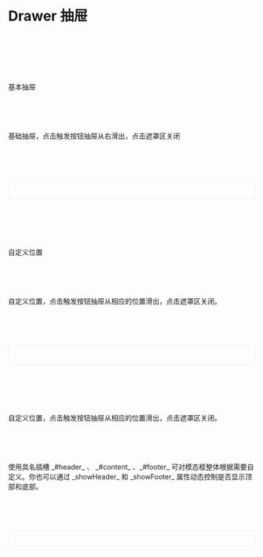

# Drawer 抽屉

<br/>

<div class='btndoc1'>基本抽屉</div>
<div class='btndoc1'>基础抽屉，点击触发按钮抽屉从右滑出，点击遮罩区关闭</div>
<div class="btndoc2">
  <demo1/>
</div>

<br/>

<div class='btndoc1'>自定义位置</div>
<div class='btndoc1'>自定义位置，点击触发按钮抽屉从相应的位置滑出，点击遮罩区关闭。</div>
<div class="btndoc2">
  <demo2/>
</div>

<br/>

<div class="btndoc1">自定义位置，点击触发按钮抽屉从相应的位置滑出，点击遮罩区关闭。</div>
<div class="btndoc1">使用具名插槽 _#header_ 、 _#content_ 、_#footer_ 可对模态框整体根据需要自定义。你也可以通过 _showHeader_ 和 _showFooter_ 属性动态控制是否显示顶部和底部。</div>
<div class="btndoc2">
  <demo3/>
</div>

<div class="btndoc1">
<DOC title="属性" type=prop :body="propDoc"></DOC>
</div>

<div class="btndoc1">
<DOC title="事件" type=event :body="eventDoc"></DOC>
</div>


<script setup>
import demo1 from './demo1.vue'
import demo2 from './demo2.vue'
import demo3 from './demo3.vue'
import DOC from '@/components/docview.vue';

const eventDoc=[
  {
    name: "close",
    red: "抽屉关闭事件",
    attr: "()",
    exm: "close = () =>{}",
  },
  {
    name: "confirm",
    red: "右上角确定按钮点击事件",
    attr: "()",
    exm: "confirm = () =>{}",
  },
  {
    name: "cancel",
    red: "右上角取消按钮点击事件",
    attr: "()",
    exm: "cancel = () =>{}",
  },
]

const propDoc =  [
  {
        attr: "title",
        type: "String",
        red: "抽屉标题，如果使用header具名插槽后将失效",
        sel: "——",
        def: "标题",
      },
      {
        attr: "v-model",
        type: "Boolean",
        red: "是否显示抽屉",
        sel: "true / false ",
        def: "false",
      },
      {
        attr: "direction",
        type: "String",
        red: "抽屉出现为方向",
        sel: "left / top / right / bottom",
        def: "left",
      },
      {
        attr: "width",
        type: "String",
        red: "抽屉区域宽度，direction 为 left 和 right 时有效",
        sel: "——",
        def: "30%",
      },
      {
        attr: "height",
        type: "String",
        red: "抽屉区域高度，direction 为 top 和 bottom 时有效",
        sel: "——",
        def: "40%",
      },
      {
        attr: "closeOnModal",
        type: "Boolean",
        red: "是否可通过遮罩层关闭抽屉",
        sel: "true / false",
        def: "true",
      },
      {
        attr: "showHeader",
        type: "Boolean",
        red: "是否显示抽屉头部区域",
        sel: "true / false",
        def: "true",
      },
      {
        attr: "showFooter",
        type: "Boolean",
        red: "是否显示抽屉底部区域",
        sel: "true / false",
        def: "true",
      },
      {
        attr: "showClose",
        type: "Boolean",
        red: "是否显示左上角关闭按钮",
        sel: "true / false",
        def: "true",
      },
      {
        attr: "confirmText",
        type: "String",
        red: "右上角确定按钮文本",
        sel: "——",
        def: "确定",
      },
      {
        attr: "cancelText",
        type: "String",
        red: "右上角取消按钮文本",
        sel: "——",
        def: "取消",
      },
      {
        attr: "confirmShow",
        type: "Boolean",
        red: "是否显示右上角确定按钮",
        sel: "true / false",
        def: "true",
      },
      {
        attr: "cancelShow",
        type: "Boolean",
        red: "是否显示右上角取消按钮",
        sel: "true / false",
        def: "true",
      },
      {
        attr: "customClass",
        type: "Boolean",
        red: "抽屉组件自定义类名",
        sel: "——",
        def: "——",
      },
      {
        attr: "#header",
        type: "String",
        red: "抽屉顶部区域具名插槽名",
        sel: "——",
        def: "——",
      },
      {
        attr: "#content",
        type: "String",
        red: "抽屉内容区域具名插槽名",
        sel: "——",
        def: "——",
      },
      {
        attr: "#footer",
        type: "String",
        red: "抽屉底部区域具名插槽名",
        sel: "——",
        def: "——",
      },
];

</script>

<style>
    .btndoc2{
        display:"block";
        border:1px solid #f0f0f0;
        padding:2vw;
        margin-top:2vh;
    }
    .btndoc1{
        margin-top:2vh;
    }
</style>

